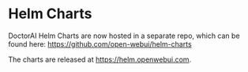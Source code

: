 # Helm Charts
DoctorAI Helm Charts are now hosted in a separate repo, which can be found here: https://github.com/open-webui/helm-charts 

The charts are released at https://helm.openwebui.com. 